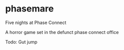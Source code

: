 # phasemare
Five nights at Phase Connect

A horror game set in the defunct phase connect office

Todo: Gut jump
